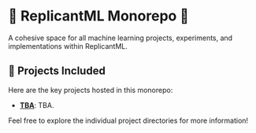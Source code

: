 # 🌌 ReplicantML Monorepo 🌌

A cohesive space for all machine learning projects, experiments, and implementations within ReplicantML.

## 🚀 Projects Included

Here are the key projects hosted in this monorepo:

- **[TBA](url)**: TBA.

Feel free to explore the individual project directories for more information!
